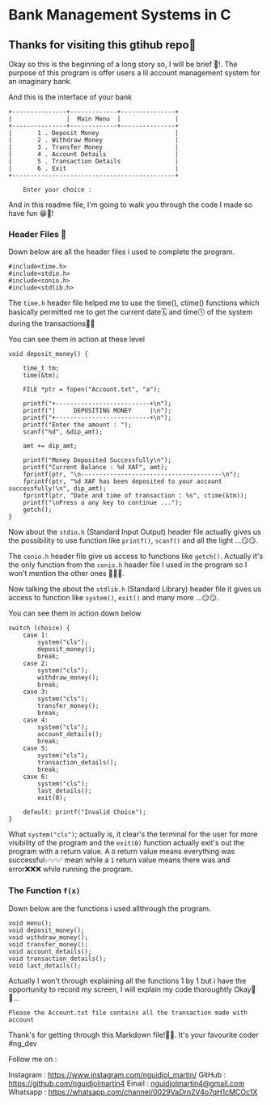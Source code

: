 # Bank Management Systems in C

## Thanks for visiting this gtihub repo🙏

Okay so this is the beginning of a long story so, I will be brief 🧐!. The purpose of this program is offer users a lil account management system for an imaginary bank.

And this is the interface of your bank

    +---------------+-------------+---------------+
    |               |  Main Menu  |               |
    +---------------+-------------+---------------+
    |       1 . Deposit Money                     |
    |       2 . Withdraw Money                    |
    |       3 . Transfer Money                    |
    |       4 . Account Details                   |
    |       5 . Transaction Details               |
    |       6 . Exit                              |
    +---------------------------------------------+

        Enter your choice : 

And in this readme file, I'm going to walk you through the code I made so have fun 😁📝!

### Header Files 📝

Down below are all the header files i used to complete the program.

    #include<time.h>    
    #include<stdio.h>
    #include<conio.h>
    #include<stdlib.h>

The `time.h` header file helped me to use the time(), ctime() functions which basically permitted me to get the current date🗓 and time🕓 of the system during the transactions🤑💸

You can see them in action at these level

    void deposit_money() {

        time_t tm;
        time(&tm);

        FILE *ptr = fopen("Account.txt", "a");

        printf("+--------------------------+\n");
        printf("|     DEPOSITING MONEY     |\n");
        printf("+--------------------------+\n");
        printf("Enter the amount : ");
        scanf("%d", &dip_amt);

        amt += dip_amt;

        printf("Money Deposited Successfully\n");
        printf("Current Balance : %d XAF", amt);
        fprintf(ptr, "\n---------------------------------------\n");
        fprintf(ptr, "%d XAF has been deposited to your account successfully!\n", dip_amt);
        fprintf(ptr, "Date and time of transaction : %s", ctime(&tm));
        printf("\nPress a any key to continue ...");
        getch();
    }

Now about the `stdio.h` (Standard Input Output) header file actually gives us the possibility to use function like `printf()`, `scanf()` and all the light ...😏😏.

The `conio.h` header file give us access to functions like `getch()`. Actually it's the only function from the `conio.h` header file I used in the program so I won't mention the other ones 🥲🥲🥲.

Now talking the about the `stdlib.h` (Standard Library) header file it gives us access to function like `system()`, `exit()` and many more ...😏😏.

You can see them in action down below

    switch (choice) {
        case 1:
            system("cls"); 
            deposit_money();
            break;
        case 2:
            system("cls"); 
            withdraw_money();
            break;
        case 3:
            system("cls"); 
            transfer_money();
            break;
        case 4:
            system("cls"); 
            account_details();
            break;
        case 5:
            system("cls"); 
            transaction_details();
            break;
        case 6:
            system("cls"); 
            last_details();
            exit(0);

        default: printf("Invalid Choice");
    }

What `system("cls")`; actually is, it clear's the terminal for the user for more visibility of the program and the `exit(0)` function actually exit's out the program with a return value. A `O` return value means everything was successful✅✅✅ mean while a `1` return value means there was and error❌❌❌ while running the program.

### The Function `f(x)`

Down below are the functions i used allthrough the program.

    void menu();
    void deposit_money();
    void withdraw_money();
    void transfer_money();
    void account_details();
    void transaction_details();
    void last_details();

Actually I won't through explaining all the functions 1 by 1 but i have the opportunity to record my screen, I will explain my code thoroughtly Okay🙏🥲...

`Please the Account.txt file contains all the transaction made with account`

Thank's for getting through this Markdown file!🙏🥲.
It's your favourite coder #ng_dev

Follow me on :

Instagram : <https://www.instagram.com/nguidjol_martin/>
GitHub    : <https://github.com/nguidjolmartin4>
Email     : <nguidjolmartin4@gmail.com>
Whatsapp  : <https://whatsapp.com/channel/0029VaDrn2V4o7qH1cMCOc1X>
